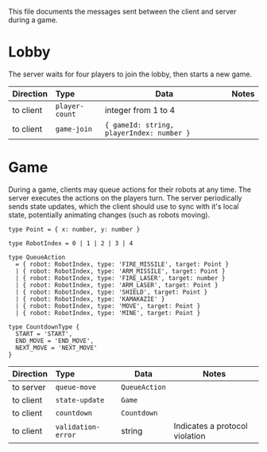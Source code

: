 This file documents the messages sent between the client and server during a game.

# Lobby

The server waits for four players to join the lobby, then starts a new game.

| Direction | Type | Data | Notes |
| :-------- | :--- | ---- | ----- |
| to client | `player-count` | integer from 1 to 4 | |
| to client | `game-join` | `{ gameId: string, playerIndex: number }` | |

# Game

During a game, clients may queue actions for their robots at any time. The server executes the actions on the players turn. The server periodically sends state updates, which the client should use to sync with it's local state, potentially animating changes (such as robots moving).

```
type Point = { x: number, y: number }

type RobotIndex = 0 | 1 | 2 | 3 | 4

type QueueAction
  = { robot: RobotIndex, type: 'FIRE_MISSILE', target: Point }
  | { robot: RobotIndex, type: 'ARM_MISSILE', target: Point }
  | { robot: RobotIndex, type: 'FIRE_LASER', target: number }
  | { robot: RobotIndex, type: 'ARM_LASER', target: Point }
  | { robot: RobotIndex, type: 'SHIELD', target: Point }
  | { robot: RobotIndex, type: 'KAMAKAZIE' }
  | { robot: RobotIndex, type: 'MOVE', target: Point }
  | { robot: RobotIndex, type: 'MINE', target: Point }

type CountdownType {
  START = 'START',
  END_MOVE = 'END_MOVE',
  NEXT_MOVE = 'NEXT_MOVE'
}
```

| Direction | Type | Data | Notes |
| :-------- | :--- | ---- | ----- |
| to server | `queue-move` | `QueueAction` | |
| to client | `state-update` | `Game` | |
| to client | `countdown` | `Countdown` | |
| to client | `validation-error` | string | Indicates a protocol violation |

